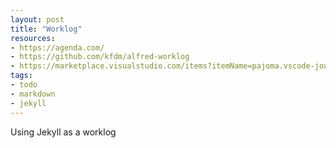 ```yaml
---
layout: post
title: "Worklog"
resources:
- https://agenda.com/
- https://github.com/kfdm/alfred-worklog
- https://marketplace.visualstudio.com/items?itemName=pajoma.vscode-journal
tags:
- todo
- markdown
- jekyll
---
```


Using Jekyll as a worklog
